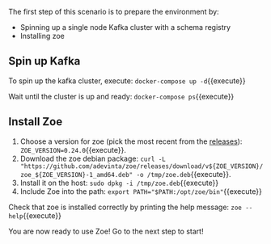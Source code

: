 The first step of this scenario is to prepare the environment by:

- Spinning up a single node Kafka cluster with a schema registry
- Installing zoe

## Spin up Kafka

To spin up the kafka cluster, execute: `docker-compose up -d`{{execute}}

Wait until the cluster is up and ready: `docker-compose ps`{{execute}}

## Install Zoe

1. Choose a version for zoe (pick the most recent from the [releases](https://github.com/adevinta/zoe/releases)): `ZOE_VERSION=0.24.0`{{execute}}.
2. Download the zoe debian package: `curl -L "https://github.com/adevinta/zoe/releases/download/v${ZOE_VERSION}/zoe_${ZOE_VERSION}-1_amd64.deb" -o /tmp/zoe.deb`{{execute}}.
3. Install it on the host: `sudo dpkg -i /tmp/zoe.deb`{{execute}}
4. Include Zoe into the path: `export PATH="$PATH:/opt/zoe/bin"`{{execute}}

Check that zoe is installed correctly by printing the help message: `zoe --help`{{execute}}

You are now ready to use Zoe! Go to the next step to start!
